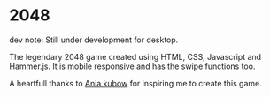 # 2048

dev note: Still under development for desktop.

The legendary 2048 game created using HTML, CSS, Javascript and Hammer.js. It is mobile responsive and has the swipe functions too.

A heartfull thanks to [Ania kubow](https://github.com/kubowania ) for inspiring me to create this game.

